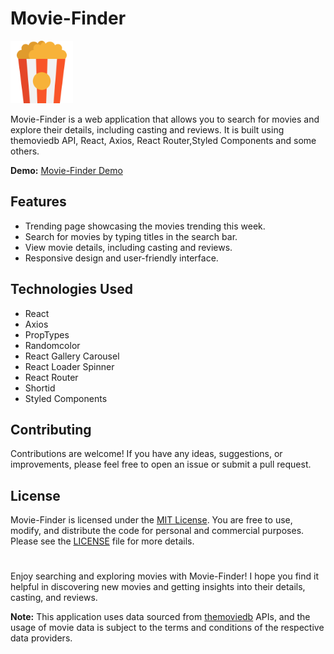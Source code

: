 

# Movie-Finder
<img alt="popcorn-icon" src="./public/favicon.svg" height="100">

Movie-Finder is a web application that allows you to search for movies and explore their details, including casting and reviews. It is built using themoviedb API, React, Axios, React Router,Styled Components and some others.

**Demo:** [Movie-Finder Demo](https://kitsuneakvma.github.io/Movie-Finder/)

## Features

- Trending page showcasing the movies trending this week.
- Search for movies by typing titles in the search bar.
- View movie details, including casting and reviews.
- Responsive design and user-friendly interface.

## Technologies Used

- React
- Axios
- PropTypes
- Randomcolor
- React Gallery Carousel
- React Loader Spinner
- React Router
- Shortid
- Styled Components


## Contributing

Contributions are welcome! If you have any ideas, suggestions, or improvements, please feel free to open an issue or submit a pull request.

## License

Movie-Finder is licensed under the [MIT License](https://opensource.org/licenses/MIT). You are free to use, modify, and distribute the code for personal and commercial purposes. Please see the [LICENSE](LICENSE) file for more details.
#
Enjoy searching and exploring movies with Movie-Finder! I hope you find it helpful in discovering new movies and getting insights into their details, casting, and reviews.

**Note:** This application uses data sourced from [themoviedb](https://www.themoviedb.org) APIs, and the usage of movie data is subject to the terms and conditions of the respective data providers.